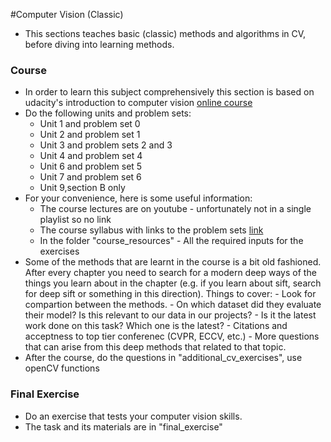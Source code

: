 #Computer Vision (Classic)

- This sections teaches basic (classic) methods and algorithms in CV, before diving into learning methods.

### Course
 - In order to learn this subject comprehensively this section is based on udacity's introduction to computer vision [online course](https://www.udacity.com/course/introduction-to-computer-vision--ud810)
 - Do the following units and problem sets:
    - Unit 1 and problem set 0
    - Unit 2 and problem set 1
    - Unit 3 and problem sets 2 and 3
    - Unit 4 and problem set 4
    - Unit 6 and problem set 5
    - Unit 7 and problem set 6
    - Unit 9,section B only  
 - For your convenience, here is some useful information:
    - The course lectures are on youtube - unfortunately not in a single playlist so no link
    - The course syllabus with links to the problem sets [link](https://docs.google.com/spreadsheets/d/1ecUGIyhYOfQPi3HPXb-7NndrLgpX_zgkwsqzfqHPaus/pubhtml)
    - In the folder "course_resources" - All the required inputs for the exercises
 - Some of the methods that are learnt in the course is a bit old fashioned. After every chapter you need to search for a modern deep ways 	of the things you learn about in the chapter (e.g. if you learn about sift, search for deep sift or something in this direction).
	Things to cover:
		- Look for compartion between the methods.
		- On which dataset did they evaluate their model? Is this relevant to our data in our projects?
		- Is it the latest work done on this task? Which one is the latest?
		- Citations and acceptness to top tier conferenec (CVPR, ECCV, etc.)
		- More questions that can arise from this deep methods that related to that topic.
 - After the course, do the questions in "additional_cv_exercises", use openCV functions
	

### Final Exercise
 - Do an exercise that tests your computer vision skills. 
 - The task and its materials are in "final_exercise" 
